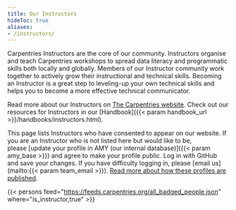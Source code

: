 ```yaml
---
title: Our Instructors
hideToc: true 
aliases:
- /instructors/
---
```


Carpentries Instructors are the core of our community. Instructors organise and teach Carpentries workshops to spread data literacy and programmatic skills both locally and globally. Members of our Instructor community work together to actively grow their instructional and technical skills. Becoming an Instructor is a great step to leveling-up your own technical skills and helps you to become a more effective technical communicator.

Read more about our Instructors on [The Carpentries website](/community/instructors/). Check out our resources for Instructors in our [Handbook]({{< param handbook_url >}}/handbooks/instructors.html).

This page lists Instructors who have consented to appear on our website. If you are an Instructor who is not listed here but would like to be, please [update your profile in AMY (our internal database)]({{< param amy_base >}}) and agree to make your profile public. Log in with GitHub and save your changes. If you have difficulty logging in, please [email us](mailto:{{< param team_email >}}). [Read more about how these profiles are published](https://carpentries.org/community-member-profile-faq/).

{{< persons feed="https://feeds.carpentries.org/all_badged_people.json" where="is_instructor,true" >}}